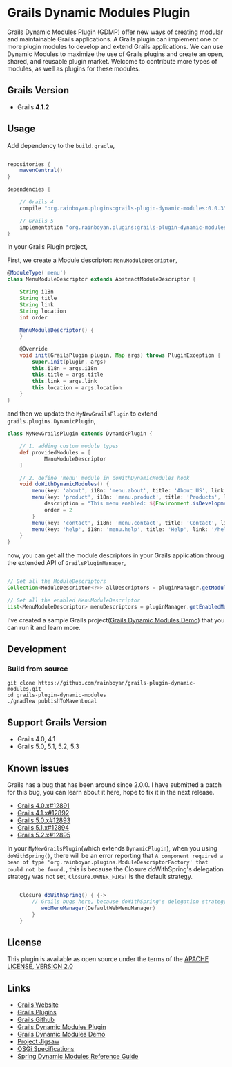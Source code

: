 # Grails Dynamic Modules Plugin

Grails Dynamic Modules Plugin (GDMP) offer new ways of creating modular and maintainable Grails applications.
A Grails plugin can implement one or more plugin modules to develop and extend Grails applications.
We can use Dynamic Modules to maximize the use of Grails plugins and create an open, shared, and reusable plugin market.
Welcome to contribute more types of modules, as well as plugins for these modules.

## Grails Version

- Grails **4.1.2**

## Usage

Add dependency to the `build.gradle`,

```gradle

repositories {
    mavenCentral()
}

dependencies {

    // Grails 4
    compile "org.rainboyan.plugins:grails-plugin-dynamic-modules:0.0.3"

    // Grails 5
    implementation "org.rainboyan.plugins:grails-plugin-dynamic-modules:0.0.3"
}

```

In your Grails Plugin project,

First, we create a Module descriptor: `MenuModuleDescriptor`,

```groovy
@ModuleType('menu')
class MenuModuleDescriptor extends AbstractModuleDescriptor {

    String i18n
    String title
    String link
    String location
    int order

    MenuModuleDescriptor() {
    }

    @Override
    void init(GrailsPlugin plugin, Map args) throws PluginException {
        super.init(plugin, args)
        this.i18n = args.i18n
        this.title = args.title
        this.link = args.link
        this.location = args.location
    }
}
```

and then we update the `MyNewGrailsPlugin` to extend `grails.plugins.DynamicPlugin`,

```groovy
class MyNewGrailsPlugin extends DynamicPlugin {

    // 1. adding custom module types
    def providedModules = [
            MenuModuleDescriptor
    ]

    // 2. define 'menu' module in doWithDynamicModules hook
    void doWithDynamicModules() {
        menu(key: 'about', i18n: 'menu.about', title: 'About US', link: '/about', location: 'topnav')
        menu(key: 'product', i18n: 'menu.product', title: 'Products', link: '/product', location: 'topnav', enabled: "${Environment.isDevelopmentMode()}") {
            description = "This menu enabled: ${Environment.isDevelopmentMode()}"
            order = 2
        }
        menu(key: 'contact', i18n: 'menu.contact', title: 'Contact', link: '/contact', location: 'topnav', enabled: false)
        menu(key: 'help', i18n: 'menu.help', title: 'Help', link: '/help', location: 'footer')
    }
}
```

now, you can get all the module descriptors in your Grails application throug the extended API of `GrailsPluginManager`,

```groovy

// Get all the ModuleDescriptors
Collection<ModuleDescriptor<?>> allDescriptors = pluginManager.getModuleDescriptors()

// Get all the enabled MenuModuleDescriptor
List<MenuModuleDescriptor> menuDescriptors = pluginManager.getEnabledModuleDescriptorsByClass(MenuModuleDescriptor)

```

I've created a sample Grails project([Grails Dynamic Modules Demo](https://github.com/rainboyan/grails-dynamic-modules-demo)) that you can run it and learn more.

## Development

### Build from source

```
git clone https://github.com/rainboyan/grails-plugin-dynamic-modules.git
cd grails-plugin-dynamic-modules
./gradlew publishToMavenLocal
```

## Support Grails Version

* Grails 4.0, 4.1
* Grails 5.0, 5.1, 5.2, 5.3

## Known issues

Grails has a bug that has been around since 2.0.0. I have submitted a patch for this bug, you can learn about it here, hope to fix it in the next release.

* [Grails 4.0.x#12891](https://github.com/grails/grails-core/pull/12891)
* [Grails 4.1.x#12892](https://github.com/grails/grails-core/pull/12892)
* [Grails 5.0.x#12893](https://github.com/grails/grails-core/pull/12893)
* [Grails 5.1.x#12894](https://github.com/grails/grails-core/pull/12894)
* [Grails 5.2.x#12895](https://github.com/grails/grails-core/pull/12895)

In your `MyNewGrailsPlugin`(which extends `DynamicPlugin`), when you using `doWithSpring()`,
there will be an error reporting that `A component required a bean of type 'org.rainboyan.plugins.ModuleDescriptorFactory' that could not be found.`,
this is because the Closure doWithSpring's delegation strategy was not set, `Closure.OWNER_FIRST` is the default strategy.

```groovy

    Closure doWithSpring() { {->
        // Grails bugs here, because doWithSpring's delegation strategy not set
           webMenuManager(DefaultWebMenuManager)
        }
    }

```

## License

This plugin is available as open source under the terms of the [APACHE LICENSE, VERSION 2.0](http://apache.org/Licenses/LICENSE-2.0)

## Links

- [Grails Website](https://grails.org)
- [Grails Plugins](https://docs.grails.org/4.0.0/guide/plugins.html)
- [Grails Github](https://github.com/grails)
- [Grails Dynamic Modules Plugin](https://github.com/rainboyan/grails-plugin-dynamic-modules)
- [Grails Dynamic Modules Demo](https://github.com/rainboyan/grails-dynamic-modules-demo)
- [Project Jigsaw](https://openjdk.org/projects/jigsaw/)
- [OSGi Specifications](https://docs.osgi.org/specification/)
- [Spring Dynamic Modules Reference Guide](https://docs.spring.io/spring-osgi/docs/current/reference/html/)
